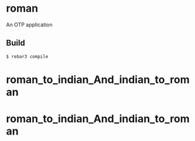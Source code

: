 roman
=====

An OTP application

Build
-----

    $ rebar3 compile
# roman_to_indian_And_indian_to_roman
# roman_to_indian_And_indian_to_roman
